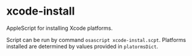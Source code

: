 # xcode-install
AppleScript for installing Xcode platforms.

Script can be run by command `osascript xcode-instal.scpt`. Platforms installed are determined by values provided in `platormsDict`.

